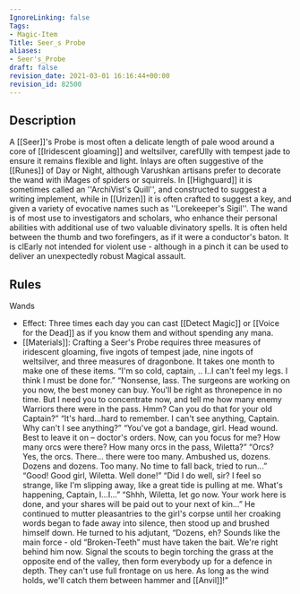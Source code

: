 ```yaml
---
IgnoreLinking: false
Tags:
- Magic-Item
Title: Seer_s Probe
aliases:
- Seer's_Probe
draft: false
revision_date: 2021-03-01 16:16:44+00:00
revision_id: 82500
---
```


## Description
A [[Seer]]'s Probe is most often a delicate length of pale wood around a core of [[Iridescent gloaming]] and weltsilver, carefUlly with tempest jade to ensure it remains flexible and light. Inlays are often suggestive of the [[Runes]] of Day or Night, although Varushkan artisans prefer to decorate the wand with iMages of spiders or squirrels. In [[Highguard]] it is sometimes called an ''ArchiVist's Quill'', and constructed to suggest a writing implement, while in [[Urizen]] it is often crafted to suggest a key, and given a variety of evocative names such as ''Lorekeeper's Sigil''.
The wand is of most use to investigators and scholars, who enhance their personal abilities with additional use of two valuable divinatory spells. It is often held between the thumb and two forefingers, as if it were a conductor's baton. It is clEarly not intended for violent use - although in a pinch it can be used to deliver an unexpectedly robust Magical assault.
## Rules
Wands
* Effect: Three times each day you can cast [[Detect Magic]] or [[Voice for the Dead]] as if you know them and without spending any mana.
* [[Materials]]: Crafting a Seer's Probe requires three measures of iridescent gloaming, five ingots of tempest jade, nine ingots of weltsilver, and three measures of dragonbone. It takes one month to make one of these items.
“I'm so cold, captain, .. I..I can't feel my legs.  I think I must be done for.”
“Nonsense, lass.  The surgeons are working on you now, the best money can buy.  You'll be right as thronepence in no time.  But I need you to concentrate now, and tell me how many enemy Warriors there were in the pass.  Hmm?  Can you do that for your old Captain?”
“It's hard...hard to remember.  I can't see anything, Captain.  Why can't I see anything?”
“You've got a bandage, girl.  Head wound.  Best to leave it on – doctor's orders.  Now, can you focus for me?  How many orcs were there?  How many orcs in the pass, Wiletta?”
“Orcs?  Yes, the orcs.  There... there were too many.  Ambushed us, dozens.  Dozens and dozens.  Too many.  No time to fall back, tried to run...”
“Good!  Good girl, Wiletta.  Well done!”
“Did I do well, sir?  I feel so strange, like I'm slipping away, like a great tide is pulling at me.  What's happening, Captain, I...I...”
“Shhh, Wiletta, let go now.  Your work here is done, and your shares will be paid out to your next of kin...”
He continued to mutter pleasantries to the girl's corpse until her croaking words began to fade away into silence, then stood up and brushed himself down. He turned to his adjutant, “Dozens, eh? Sounds like the main force - old “Broken-Teeth” must have taken the bait. We're right behind him now. Signal the scouts to begin torching the grass at the opposite end of the valley, then form everybody up for a defence in depth. They can't use full frontage on us here. As long as the wind holds, we'll catch them between hammer and [[Anvil]]!”